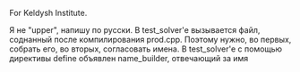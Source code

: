 For Keldysh Institute.

Я не "upper", напишу по русски. В test_solver'e вызывается файл, соднанный после компилирования prod.cpp. Поэтому нужно, во первых, собрать его, во вторых, согласовать имена. В test_solver'e с помощью директивы define объявлен name_builder, отвечающий за имя
